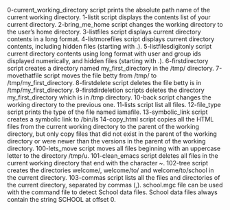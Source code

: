 0-current_working_directory script prints the absolute path name of the current working directory.
1-listit script displays the contents list of your current directory.
2-bring_me_home script changes the working directory to the user’s home directory.
3-listfiles script displays current directory contents in a long format.
4-listmorefiles script displays current directory contents, including hidden files (starting with .).
5-listfilesdigitonly script current directory contents using long format with user and group ids displayed numerically, and hidden files (starting with .).
6-firstdirectory script creates a directory named my_first_directory in the /tmp/ directory.
7-movethatfile script moves the file betty from /tmp/ to /tmp/my_first_directory.
8-firstdelete script deletes the file betty is in /tmp/my_first_directory.
9-firstdirdeletion scripts deletes the directory my_first_directory which is in /tmp directory.
10-back script changes the working directory to the previous one.
11-lists script list all files.
12-file_type script prints the type of the file named iamafile.
13-symbolic_link script creates a symbolic link to /bin/ls
14-copy_html script copies all the HTML files from the current working directory to the parent of the working directory, but only copy files that did not exist in the parent of the working directory or were newer than the versions in the parent of the working directory.
100-lets_move script moves all files beginning with an uppercase letter to the directory /tmp/u.
101-clean_emacs script deletes all files in the current working directory that end with the character ~.
102-tree script creates the directories welcome/, welcome/to/ and welcome/to/school in the current directory.
103-commas script lists all the files and directories of the current directory, separated by commas (,).
school.mgc file can be used with the command file to detect School data files. School data files always contain the string SCHOOL at offset 0.


